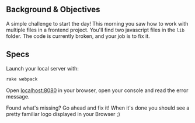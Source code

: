 ## Background & Objectives

A simple challenge to start the day! This morning you saw how to work with multiple files in a frontend project. You'll find two javascript files in the `lib` folder. The code is currently broken, and your job is to fix it.

## Specs

Launch your local server with:

```bash
rake webpack
```

Open [localhost:8080](http://localhost:8080) in your browser, open your console and read the error message.

Found what's missing? Go ahead and fix it! When it's done you should see a pretty familiar logo displayed in your Browser ;)

